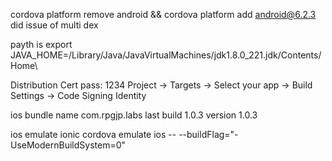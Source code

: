 cordova platform remove android && cordova platform add android@6.2.3 did issue of multi dex


payth is 
export JAVA_HOME=/Library/Java/JavaVirtualMachines/jdk1.8.0_221.jdk/Contents/Home\

Distribution Cert pass: 1234
Project -> Targets -> Select your app -> Build Settings -> Code Signing Identity

ios bundle name
com.rpgjp.labs
last build 1.0.3 version 1.0.3

ios emulate
ionic cordova emulate ios -- --buildFlag="-UseModernBuildSystem=0"
